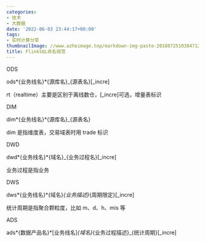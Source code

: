 ```yaml
---
categories:
- 技术
- 大数据
date: '2022-06-03 23:44:17+08:00'
tags:
- 实时计算分享
thumbnailImage: //www.azheimage.top/markdown-img-paste-20180725103847120.png
title: FlinkSQL命名规范
---
```


ODS
<!--more-->

ods*{业务线名}*{源库名}\_{源表名}[_incre]

rt（realtime）主要是区别于离线数仓，[_incre]可选，增量表标识

DIM

dim*{业务线名}*{源库名}\_{源表名}

dim 是指维度表，交易域表时用 trade 标识

DWD

dwd*{业务线名}*{域名}\_{业务过程名}[_incre]

业务过程是指业务

DWS

dws*{业务线名}*{域名}_{业务描述}_{周期限定}[_incre]

统计周期是指聚合颗粒度，比如 m、d、h、mis 等

ADS

ads*{数据产品名}*[业务线名]_{域名}_{业务过程描述}\_{统计周期}[_incre]